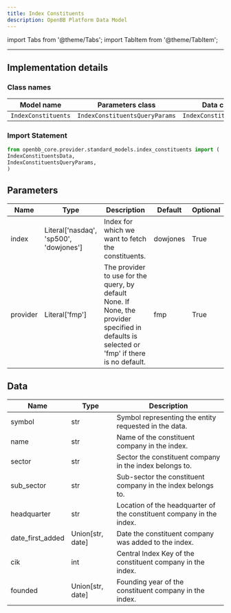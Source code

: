 ```yaml
---
title: Index Constituents
description: OpenBB Platform Data Model
---
```


<!-- markdownlint-disable MD012 MD031 MD033 -->

import Tabs from '@theme/Tabs';
import TabItem from '@theme/TabItem';

---

## Implementation details

### Class names

| Model name | Parameters class | Data class |
| ---------- | ---------------- | ---------- |
| `IndexConstituents` | `IndexConstituentsQueryParams` | `IndexConstituentsData` |

### Import Statement

```python
from openbb_core.provider.standard_models.index_constituents import (
IndexConstituentsData,
IndexConstituentsQueryParams,
)
```

## Parameters

<Tabs>
<TabItem value="standard" label="Standard">

| Name | Type | Description | Default | Optional |
| ---- | ---- | ----------- | ------- | -------- |
| index | Literal['nasdaq', 'sp500', 'dowjones'] | Index for which we want to fetch the constituents. | dowjones | True |
| provider | Literal['fmp'] | The provider to use for the query, by default None. If None, the provider specified in defaults is selected or 'fmp' if there is no default. | fmp | True |
</TabItem>

</Tabs>

## Data

<Tabs>
<TabItem value="standard" label="Standard">

| Name | Type | Description |
| ---- | ---- | ----------- |
| symbol | str | Symbol representing the entity requested in the data. |
| name | str | Name of the constituent company in the index. |
| sector | str | Sector the constituent company in the index belongs to. |
| sub_sector | str | Sub-sector the constituent company in the index belongs to. |
| headquarter | str | Location of the headquarter of the constituent company in the index. |
| date_first_added | Union[str, date] | Date the constituent company was added to the index. |
| cik | int | Central Index Key of the constituent company in the index. |
| founded | Union[str, date] | Founding year of the constituent company in the index. |
</TabItem>

</Tabs>
